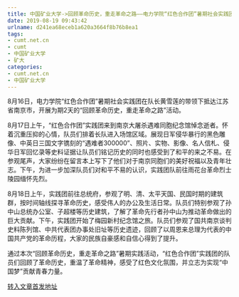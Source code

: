 ```yaml
---
title: 中国矿业大学->回顾革命历史，重走革命之路——电力学院“红色合作团”暑期社会实践团前往南京开展活动 | cumt.net.cn
date: 2019-08-19 09:43:42
urlname: d241ea68eceb1a620a3664f8b76b8ea1
tags: 
- cumt.net.cn
- cumt
- 中国矿业大学
- 矿大
categories:
- cumt.net.cn
- 中国矿业大学
---
```



8月16日，电力学院“红色合作团”暑期社会实践团在队长黄雪莲的带领下抵达江苏省南京市，开展为期2天的“回顾革命历史，重走革命之路”活动。

8月17日上午，“红色合作团”实践团来到南京大屠杀遇难同胞纪念馆悼念逝者。怀着沉重压抑的心情，队员们排着长队进入场馆区域。展现日军侵华暴行的黑色雕像、中英日三国文字镌刻的“遇难者300000”、照片、实物、影像、名人信札、侵华日军回忆录等史料证据让队员们铭记历史的同时也感受到了和平的来之不易。在参观尾声，大家纷纷在留言本上写下了他们对于南京同胞们的美好祝福以及青年壮志。下午，为进一步加深队员们对和平不易的认识，实践团队前往雨花台革命烈士陵园缅怀先烈。

8月18日上午，实践团前往总统府，参观了明、清、太平天国、民国时期的建筑群，按时间轴线探寻革命历史，感受伟人的办公及生活日常。队员们特别参观了孙中山总统办公室、子超楼等历史建筑，了解了革命先行者孙中山为推动革命做出的巨大贡献。下午，实践团开始了梅园新村纪念馆之旅。队员们参观了国共南京谈判史料陈列馆、中共代表团办事处旧址等历史遗迹，回顾了以周恩来总理为代表的中国共产党的革命历程，大家的民族自豪感和自信心得到了提升。

通过本次“回顾革命历史，重走革命之路”暑期实践活动，“红色合作团”实践团的队员们回顾了革命历史，重温了革命精神，感受了红色文化氛围，并立志为实现“中国梦”贡献青春力量。





[转入文章首发地址](http://xwzx.cumt.edu.cn/2f/46/c523a536390/page.htm)